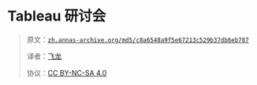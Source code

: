 # Tableau 研讨会

> 原文：[`zh.annas-archive.org/md5/c8a6548a9f5e67213c529b37db6eb787`](https://zh.annas-archive.org/md5/c8a6548a9f5e67213c529b37db6eb787)
> 
> 译者：[飞龙](https://github.com/wizardforcel)
> 
> 协议：[CC BY-NC-SA 4.0](http://creativecommons.org/licenses/by-nc-sa/4.0/)